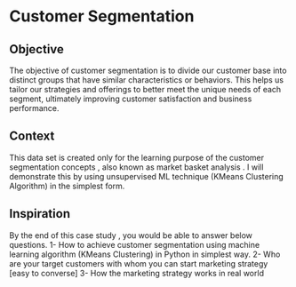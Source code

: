 
# Customer Segmentation



## Objective

The objective of customer segmentation is to divide our customer base into distinct groups that have similar characteristics or behaviors. This helps us tailor our strategies and offerings to better meet the unique needs of each segment, ultimately improving customer satisfaction and business performance.
## Context
This data set is created only for the learning purpose of the customer segmentation concepts , also known as market basket analysis . I will demonstrate this by using unsupervised ML technique (KMeans Clustering Algorithm) in the simplest form.
## Inspiration
By the end of this case study , you would be able to answer below questions. 1- How to achieve customer segmentation using machine learning algorithm (KMeans Clustering) in Python in simplest way. 2- Who are your target customers with whom you can start marketing strategy [easy to converse] 3- How the marketing strategy works in real world

